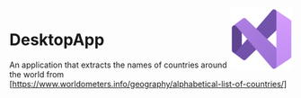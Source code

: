 <img src="/images/icon.png" align="right" height="110"/>

# DesktopApp
An application that extracts the names of countries around the world
from [https://www.worldometers.info/geography/alphabetical-list-of-countries/]
